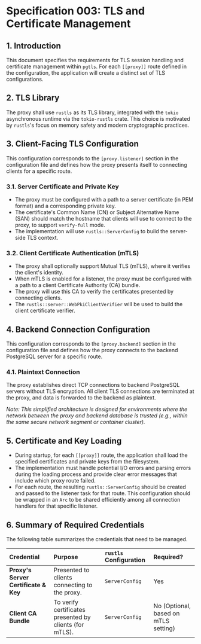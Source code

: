 # **Specification 003: TLS and Certificate Management**

## **1. Introduction**

This document specifies the requirements for TLS session handling and certificate management within `pgtls`. For each `[[proxy]]` route defined in the configuration, the application will create a distinct set of TLS configurations.

## **2. TLS Library**

The proxy shall use `rustls` as its TLS library, integrated with the `tokio` asynchronous runtime via the `tokio-rustls` crate. This choice is motivated by `rustls`'s focus on memory safety and modern cryptographic practices.

## **3. Client-Facing TLS Configuration**

This configuration corresponds to the `[proxy.listener]` section in the configuration file and defines how the proxy presents itself to connecting clients for a specific route.

### **3.1. Server Certificate and Private Key**

*   The proxy must be configured with a path to a server certificate (in PEM format) and a corresponding private key.
*   The certificate's Common Name (CN) or Subject Alternative Name (SAN) should match the hostname that clients will use to connect to the proxy, to support `verify-full` mode.
*   The implementation will use `rustls::ServerConfig` to build the server-side TLS context.

### **3.2. Client Certificate Authentication (mTLS)**

*   The proxy shall optionally support Mutual TLS (mTLS), where it verifies the client's identity.
*   When mTLS is enabled for a listener, the proxy must be configured with a path to a client Certificate Authority (CA) bundle.
*   The proxy will use this CA to verify the certificates presented by connecting clients.
*   The `rustls::server::WebPkiClientVerifier` will be used to build the client certificate verifier.

## **4. Backend Connection Configuration**

This configuration corresponds to the `[proxy.backend]` section in the configuration file and defines how the proxy connects to the backend PostgreSQL server for a specific route.

### **4.1. Plaintext Connection**

The proxy establishes direct TCP connections to backend PostgreSQL servers without TLS encryption. All client TLS connections are terminated at the proxy, and data is forwarded to the backend as plaintext.

*Note: This simplified architecture is designed for environments where the network between the proxy and backend database is trusted (e.g., within the same secure network segment or container cluster).*

## **5. Certificate and Key Loading**

*   During startup, for each `[[proxy]]` route, the application shall load the specified certificates and private keys from the filesystem.
*   The implementation must handle potential I/O errors and parsing errors during the loading process and provide clear error messages that include which proxy route failed.
*   For each route, the resulting `rustls::ServerConfig` should be created and passed to the listener task for that route. This configuration should be wrapped in an `Arc` to be shared efficiently among all connection handlers for that specific listener.

## **6. Summary of Required Credentials**

The following table summarizes the credentials that need to be managed.

| Credential                               | Purpose                                                     | `rustls` Configuration | Required?                               |
| :--------------------------------------- | :---------------------------------------------------------- | :--------------------- | :-------------------------------------- |
| **Proxy's Server Certificate & Key**     | Presented to clients connecting to the proxy.               | `ServerConfig`         | Yes                                     |
| **Client CA Bundle**                     | To verify certificates presented by clients (for mTLS).     | `ServerConfig`         | No (Optional, based on mTLS setting)   |
